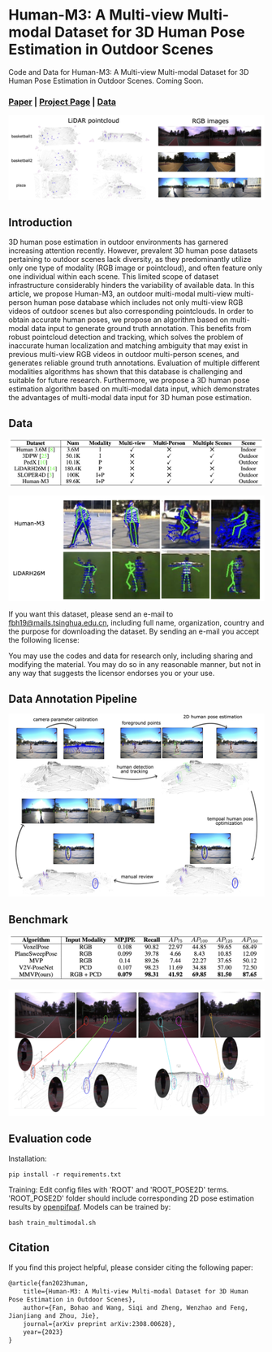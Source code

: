 # Human-M3: A Multi-view Multi-modal Dataset for 3D Human Pose Estimation in Outdoor Scenes
Code and Data for Human-M3: A Multi-view Multi-modal Dataset for 3D Human Pose Estimation in Outdoor Scenes.
Coming Soon.

### [Paper](https://arxiv.org/abs/2308.00628) | [Project Page](https://github.com/soullessrobot/Human-M3-Dataset) | [Data]()

![examples](./assets/examples.png)

## Introduction

3D human pose estimation in outdoor environments has garnered increasing attention recently. However, prevalent 3D human pose datasets pertaining to outdoor scenes lack diversity, as they predominantly utilize only one type of modality (RGB image or pointcloud), and often feature only one individual within each scene. This limited scope of dataset infrastructure considerably hinders the variability of available data. In this article, we propose Human-M3, an outdoor multi-modal multi-view multi-person human pose database which includes not only multi-view RGB videos of outdoor scenes but also corresponding pointclouds. In order to obtain accurate human poses, we propose an algorithm based on multi-modal data input to generate ground truth annotation. This benefits from robust pointcloud detection and tracking, which solves the problem of inaccurate human localization and matching ambiguity that may exist in previous multi-view RGB videos in outdoor multi-person scenes, and generates reliable ground truth annotations. Evaluation of multiple different modalities algorithms has shown that this database is challenging and suitable for future research. Furthermore, we propose a 3D human pose estimation algorithm based on multi-modal data input, which demonstrates the advantages of multi-modal data input for 3D human pose estimation.

## Data

![comparisons](./assets/comparison.png)

![comparison2](./assets/comparison2.png)

If you want this dataset, please send an e-mail to fbh19@mails.tsinghua.edu.cn, including full name, organization, country and the purpose for downloading the dataset. By sending an e-mail you accept the following license:

You may use the codes and data for research only, including sharing and modifying the material. You may do so in any reasonable manner, but not in any way that suggests the licensor endorses you or your use.

## Data Annotation Pipeline

![annotation](./assets/annotation.png)

## Benchmark

![results](./assets/results.png)

![visualization](./assets/visualization.png)

## Evaluation code
Installation:
```
pip install -r requirements.txt
```
Training:
Edit config files with 'ROOT' and 'ROOT_POSE2D' terms.
'ROOT_POSE2D' folder should include corresponding 2D pose estimation results by [openpifpaf](https://github.com/openpifpaf/openpifpaf).
Models can be trained by:
```
bash train_multimodal.sh
```
## Citation

If you find this project helpful, please consider citing the following paper:
```
@article{fan2023human,
    title={Human-M3: A Multi-view Multi-modal Dataset for 3D Human 
Pose Estimation in Outdoor Scenes},
    author={Fan, Bohao and Wang, Siqi and Zheng, Wenzhao and Feng, Jianjiang and Zhou, Jie},
    journal={arXiv preprint arXiv:2308.00628},
    year={2023}
}
```

